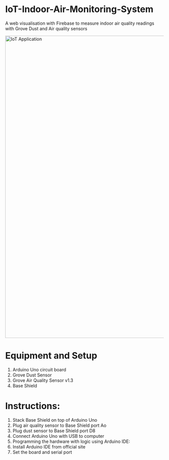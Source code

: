 # IoT-Indoor-Air-Monitoring-System
A web visualisation with Firebase to measure indoor air quality readings with Grove Dust and Air quality sensors

<img width="960" alt="IoT Application" src="https://user-images.githubusercontent.com/36478879/64475994-1fdaca80-d1bc-11e9-9308-c6bbf5c39c0b.PNG">

# Equipment and Setup
1. Arduino Uno circuit board
2. Grove Dust Sensor
3. Grove Air Quality Sensor v1.3
4. Base Shield

# Instructions:
1. Stack Base Shield on top of Arduino Uno
2. Plug air quality sensor to Base Shield port Ao
3. Plug dust sensor to Base Shield port D8
4. Connect Arduino Uno with USB to computer
5. Programming the hardware with logic using Arduino IDE:
6. Install Arduino IDE from official site
7. Set the board and serial port

